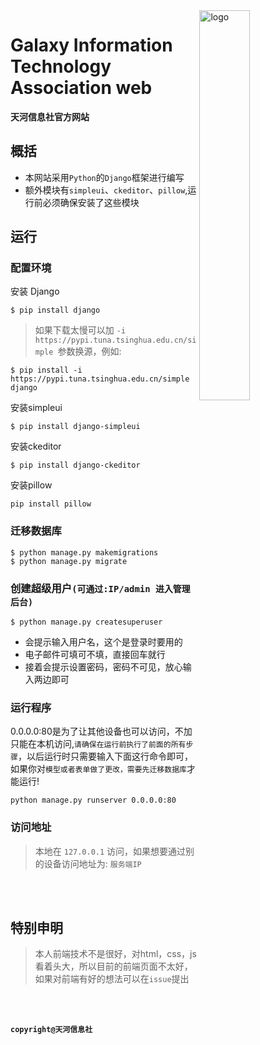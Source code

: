 <img src="https://ftp.bmp.ovh/imgs/2021/07/154f6992e578a960.png" alt="logo" width="40%" height="40%" align="right">

# Galaxy Information Technology Association web

**天河信息社官方网站**

## **概括**

- 本网站采用`Python`的`Django`框架进行编写
- 额外模块有`simpleui`、`ckeditor`、`pillow`,运行前必须确保安装了这些模块


## **运行**
### **配置环境**

安装 Django

```
$ pip install django 
```
>如果下载太慢可以加 `-i https://pypi.tuna.tsinghua.edu.cn/simple `参数换源，例如:
```
$ pip install -i https://pypi.tuna.tsinghua.edu.cn/simple django
```

安装simpleui

```
$ pip install django-simpleui 
```
安装ckeditor

```
$ pip install django-ckeditor
```

安装pillow

```
pip install pillow
```


### **迁移数据库**
```
$ python manage.py makemigrations
$ python manage.py migrate
```
### **创建超级用户**`(可通过:IP/admin 进入管理后台)`
```
$ python manage.py createsuperuser
```
- 会提示输入用户名，这个是登录时要用的
- 电子邮件可填可不填，直接回车就行
- 接着会提示设置密码，密码不可见，放心输入两边即可

### **运行程序**
0.0.0.0:80是为了让其他设备也可以访问，不加只能在本机访问,`请确保在运行前执行了前面的所有步骤`，以后运行时只需要输入下面这行命令即可，如果你对`模型或者表单做了更改，需要先迁移数据库`才能运行!

```
python manage.py runserver 0.0.0.0:80
```

### **访问地址**

>本地在 `127.0.0.1` 访问，如果想要通过别的设备访问地址为: `服务端IP`

<br>
<br>

## **特别申明**

> 本人前端技术不是很好，对html，css，js看着头大，所以目前的前端页面不太好，如果对前端有好的想法可以在`issue`提出
<br>
<br>

**`copyright@天河信息社`**
